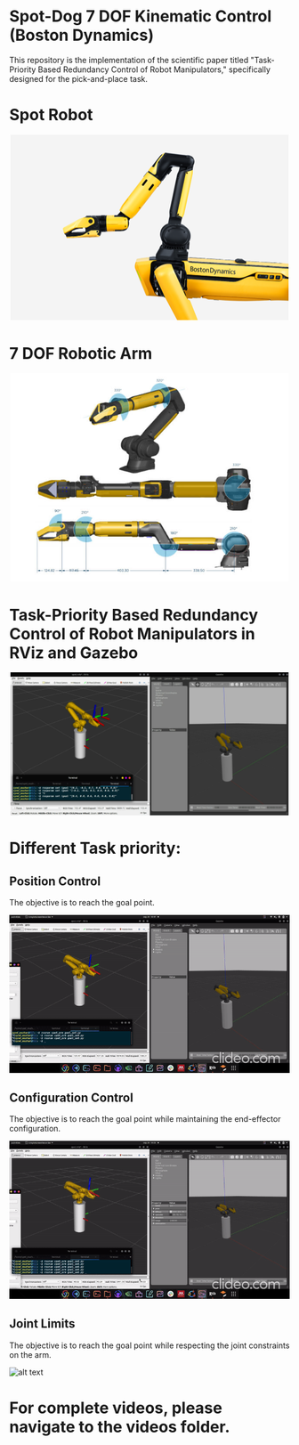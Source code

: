 # Spot-Dog 7 DOF Kinematic Control (Boston Dynamics)


This repository is the implementation of the scientific paper titled "Task-Priority Based Redundancy Control of Robot Manipulators," specifically designed for the pick-and-place task.


# Spot Robot
<div style="text-align:center">
  <img src="Images/spot_dog_arm.png" alt="Getting Started" width="500"/>
</div>

# 7 DOF Robotic Arm
<div style="text-align:center">
  <img src="Images/spot_dog_arm_config.jpg" alt="Getting Started" width="500"/>
</div>

# Task-Priority Based Redundancy Control of Robot Manipulators in RViz and Gazebo
<div style="text-align:center">
  <img src="Images/gazebo.png" alt="Getting Started" width="500"/>
</div>




# Different Task priority:

## Position Control

The objective is to reach the goal point. 

![alt text](Videos/gifs/spot-position.gif)

## Configuration Control

The objective is to reach the goal point while maintaining the end-effector configuration. 

![alt text](Videos/gifs/spot-config.gif)

## Joint Limits

The objective is to reach the goal point while respecting the joint constraints on the arm. 

![alt text](Videos/gifs/joint-limits.gif)

# For complete videos, please navigate to the videos folder.